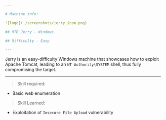 ```yaml
---

# Machine info:

![logo](./screenshots/jerry_icon.png)

## HTB Jerry - Windows

## Difficulty - Easy

---
```


Jerry is an easy-difficulty Windows machine that showcases how to exploit Apache Tomcat, leading to an `NT Authority\SYSTEM` shell, thus fully compromising the target.

---

> Skill required:

- Basic web enumeration

> Skill Learned:

- Exploitation of `Insecure File Upload` vulnerability

